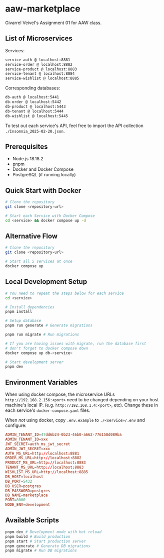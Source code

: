 # aaw-marketplace

Givarrel Veivel's Assignment 01 for AAW class.

## List of Microservices

Services:
```sh
service-auth @ localhost:8881
service-order @ localhost:8882
service-product @ localhost:8883
service-tenant @ localhost:8884
service-wishlist @ localhost:8885
```

Corresponding databases:
```sh
db-auth @ localhost:5441
db-order @ localhost:5442
db-product @ localhost:5443
db-tenant @ localhost:5444
db-wishlist @ localhost:5445
```

To test out each service's API, feel free to import the API collection `./Insomnia_2025-02-20.json`.

## Prerequisites

- Node.js 18.18.2
- pnpm
- Docker and Docker Compose
- PostgreSQL (if running locally)

## Quick Start with Docker

```bash
# Clone the repository
git clone <repository-url>

# Start each Service with Docker Compose
cd <service> && docker compose up -d
```

## Alternative Flow

```bash
# Clone the repository
git clone <repository-url>

# Start all 5 services at once
docker compose up
```

## Local Development Setup

```bash
# You need to repeat the steps below for each service
cd <service>

# Install dependencies
pnpm install

# Setup database
pnpm run generate # Generate migrations

pnpm run migrate # Run migrations

# If you are having issues with migrate, run the database first
# don't forget to docker compose down
docker compose up db-<service>

# Start development server
pnpm dev

```

## Environment Variables

When using docker compose, the microservice URLs `http://192.168.2.156:<port>`
need to be changed depending on your host machine's local IP. (e.g. `http://192.168.1.4:<port>`, etc). Change these in each service's `docker-compose.yaml` files.

When *not* using docker, copy `.env.example` to `./<service>/.env` and configure:

```conf
ADMIN_TENANT_ID=47dd6b24-0b23-46b0-a662-776158d089ba
ADMIN_TENANT_ID=xxx
JWT_SECRET=auth_ms_jwt_secret
ADMIN_JWT_SECRET=xxx
AUTH_MS_URL=http://localhost:8881
ORDER_MS_URL=http://localhost:8882
PRODUCT_MS_URL=http://localhost:8883
TENANT_MS_URL=http://localhost:8883
WISHLIST_MS_URL=http://localhost:8885
DB_HOST=localhost
DB_PORT=5432
DB_USER=postgres
DB_PASSWORD=postgres
DB_NAME=marketplace
PORT=8000
NODE_ENV=development
```

## Available Scripts

```bash
pnpm dev # Development mode with hot reload
pnpm build # Build production
pnpm start # Start production server
pnpm generate # Generate DB migrations
pnpm migrate # Run DB migrations
```